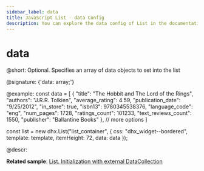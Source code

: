 ```yaml
---
sidebar_label: data
title: JavaScript List - data Config 
description: You can explore the data config of List in the documentation of the DHTMLX JavaScript UI library. Browse developer guides and API reference, try out code examples and live demos, and download a free 30-day evaluation version of DHTMLX Suite.
---
```


# data

@short: Optional. Specifies an array of data objects to set into the list

@signature: {'data: array;'}

@example:
const data = [
    {
        "title": "The Hobbit and The Lord of the Rings",
        "authors": "J.R.R. Tolkien",
        "average_rating": 4.59,
        "publication_date": "9/25/2012",
        "in_store": true,
        "isbn13": 9780345538376,
        "language_code": "eng",
        "num_pages": 1728,
        "ratings_count": 101233,
        "text_reviews_count": 1550,
        "publisher": "Ballantine Books"
    },
    // more options
]

const list = new dhx.List("list_container", {
      css: "dhx_widget--bordered",
      template: template,
      itemHeight: 72,
      data: data
});

@descr: 

**Related sample**: [List. Initialization with external DataCollection](https://snippet.dhtmlx.com/20i6vbtj)
